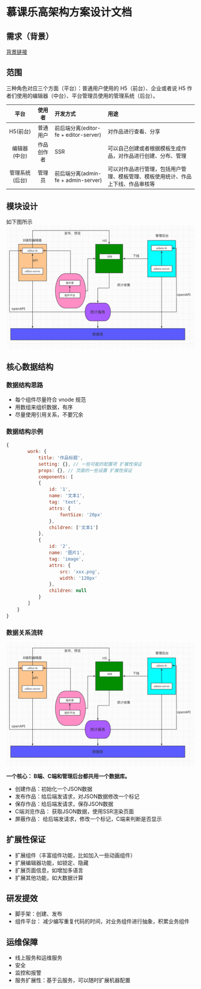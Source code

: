 # 慕课乐高架构方案设计文档

## 需求（背景）

[背景链接](https://www/yuque.com/imooc-lego/zlz87z)

## 范围

三种角色对应三个方面（平台）：普通用户使用的 H5（前台）、企业或者说 H5 作者们使用的编辑器（中台）、平台管理员使用的管理系统（后台）。  

| 平台      |  使用者     | 开发方式 | 用途 |
| :-----:   | :------:   |:------     |:------ |
| H5(前台)   | 普通用户    | 前后端分离(editor-fe + editor-server) |对作品进行查看、分享 |
| 编辑器(中台) | 作品创作者 | SSR|可以自己创建或者根据模板生成作品，对作品进行创建、分布、管理 |
| 管理系统(后台) | 管理员   | 前后端分离(admin-fe + admin-server) |可以对作品进行管理，包括用户管理、模板管理、模板使用统计、作品上下线、作品审核等 |

## 模块设计

如下图所示
![Sunshine的模块设计图](./images/sunshine_week01_01.png)

## 核心数据结构

### 数据结构思路

-   每个组件尽量符合 vnode 规范
-   用数组来组织数据，有序
-   尽量使用引用关系，不要冗余

### 数据结构示例

```javascript
{
        work: {
            title: '作品标题',
            setting: {}, // 一些可能的配置项 扩展性保证
            props: {}, // 页面的一些设置 扩展性保证
            components: [
            {
                id: '1',
                name: '文本1',
                tag: 'text',
                attrs: {
                    fontSize: '20px'
                },
                children: ['文本1']
            },
            {
                id: '2',
                name: '图片1',
                tag: 'image',
                attrs: {
                    src: 'xxx.png',
                    width: '120px'
                },
                children: null
            }
        ]
    }
}
```

### 数据关系流转
![sunshine的数据流转图](./images/sunshine_week01_02.png)

**一个核心： B端、C端和管理后台都共用一个数据库。** 

- 创建作品：初始化一个JSON数据
- 发布作品：给后端发请求，对JSON数据修改一个标记
- 保存作品：给后端发请求，保存JSON数据
- C端浏览作品： 获取JSON数据，使用SSR渲染页面
- 屏蔽作品： 给后端发请求，修改一个标记，C端来判断是否显示

## 扩展性保证

-   扩展组件（丰富组件功能，比如加入一些动画组件）
-   扩展编辑器功能，如锁定、隐藏
-   扩展页面信息，如增加多语言
-   扩展其他功能，如大数据计算

## 研发提效

-   脚手架：创建、发布
-   组件平台： 减少编写重复代码的时间，对业务组件进行抽象，积累业务组件

## 运维保障

-   线上服务和运维服务
-   安全
-   监控和报警
-   服务扩展性：基于云服务，可以随时扩展机器配置
